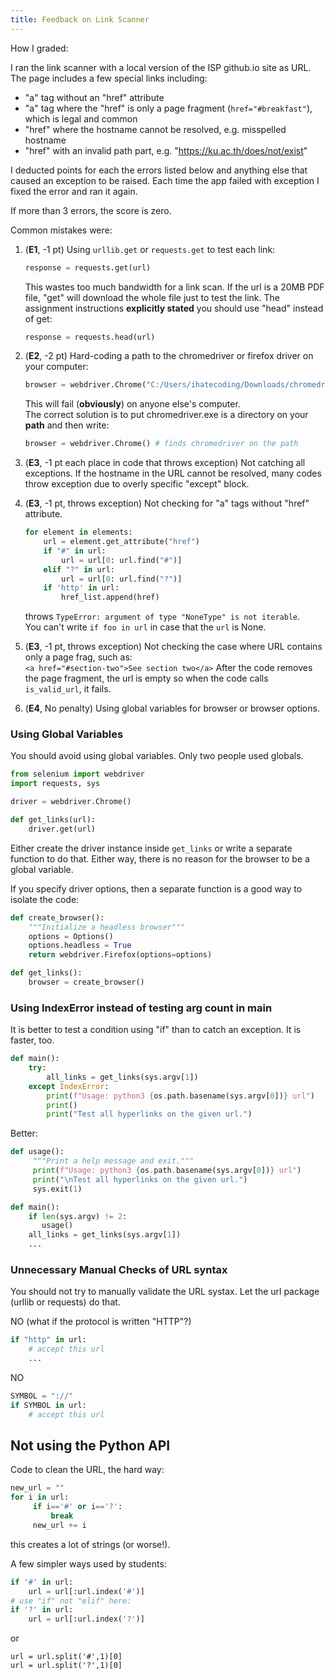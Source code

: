 ```yaml
---
title: Feedback on Link Scanner
---
```


How I graded:

I ran the link scanner with a local version of the ISP github.io site as URL.
The page includes a few special links including:
* "a" tag without an "href" attribute
* "a" tag where the "href" is only a page fragment (`href="#breakfast"`), which is legal and common
* "href" where the hostname cannot be resolved, e.g. misspelled hostname
* "href" with an invalid path part, e.g. "https://ku.ac.th/does/not/exist"

I deducted points for each the errors listed below and anything else that
caused an exception to be raised. 
Each time the app failed with exception I fixed the error and ran it again.

If more than 3 errors, the score is zero.

Common mistakes were:

1. (**E1**, -1 pt) Using `urllib.get` or `requests.get` to test each link:
   ```python
   response = requests.get(url)
   ``` 
   This wastes too much bandwidth for a link scan.
   If the url is a 20MB PDF file, "get" will download the whole file just to test the link.  The assignment instructions **explicitly stated** you should use "head" instead of get:
   ```python
   response = requests.head(url)
   ``` 

2. (**E2**, -2 pt) Hard-coding a path to the chromedriver or firefox driver on your computer:
   ```python
   browser = webdriver.Chrome("C:/Users/ihatecoding/Downloads/chromedriver.exe")
   ```
   This will fail (**obviously**) on anyone else's computer.    
   The correct solution is to put chromedriver.exe is a directory on your **path** and then write:
   ```python
   browser = webdriver.Chrome() # finds chromedriver on the path
   ```
3. (**E3**, -1 pt each place in code that throws exception) Not catching all exceptions.  If the hostname in the URL cannot be resolved, many codes throw exception due to overly specific "except" block.

4. (**E3**, -1 pt, throws exception) Not checking for "a" tags without "href" attribute.
   ```python
   for element in elements:
       url = element.get_attribute("href")
       if "#" in url:
           url = url[0: url.find("#")]
       elif "?" in url:
           url = url[0: url.find("?")]
       if 'http' in url:
           href_list.append(href)
   ```
   throws `TypeError: argument of type "NoneType" is not iterable`.     
   You can't write `if foo in url` in case that the `url` is None.

5. (**E3**, -1 pt, throws exception) Not checking the case where URL contains only a page frag, such as:    
   ``<a href="#section-two">See section two</a>``
   After the code removes the page fragment, the url is empty so when the code calls `is_valid_url`, it fails.

6. (**E4**, No penalty) Using global variables for browser or browser options.

### Using Global Variables

You should avoid using global variables. Only two people used globals.

```python
from selenium import webdriver
import requests, sys

driver = webdriver.Chrome()

def get_links(url):
    driver.get(url)
```

Either create the driver instance inside `get_links` or write
a separate function to do that.  Either way, there is no reason
for the browser to be a global variable.

If you specify driver options, 
then a separate function is a good way to isolate the code:

```python
def create_browser():
    """Initialize a headless browser"""
    options = Options()
    options.headless = True
    return webdriver.Firefox(options=options)

def get_links():
    browser = create_browser()
```

### Using IndexError instead of testing arg count in main

It is better to test a condition using "if" than
to catch an exception.  It is faster, too.

```python
def main():
    try:
        all_links = get_links(sys.argv[1])
    except IndexError:
        print(f"Usage: python3 {os.path.basename(sys.argv[0])} url")
        print()
        print("Test all hyperlinks on the given url.")
```

Better:

```python
def usage():
     """Print a help message and exit."""
     print(f"Usage: python3 {os.path.basename(sys.argv[0])} url")
     print("\nTest all hyperlinks on the given url.")
     sys.exit(1)

def main():
    if len(sys.argv) != 2:
       usage()
    all_links = get_links(sys.argv[1])
    ...
```

### Unnecessary Manual Checks of URL syntax

You should not try to manually validate the URL systax.
Let the url package (urllib or requests) do that.

NO (what if the protocol is written "HTTP"?)
```python
if "http" in url:
    # accept this url
    ...
```

NO 
```python
SYMBOL = "://"
if SYMBOL in url:
    # accept this url
```
 

## Not using the Python API

Code to clean the URL, the hard way:

```python
new_url = ""
for i in url:
     if i=='#' or i=='?':
         break
     new_url += i
```

this creates a lot of strings (or worse!).

A few simpler ways used by students:

```python
if '#' in url:
    url = url[:url.index('#')]
# use "if" not "elif" here:
if '?' in url:
    url = url[:url.index('?')]
```

or
```python3
url = url.split('#',1)[0]
url = url.split('?',1)[0]
```
